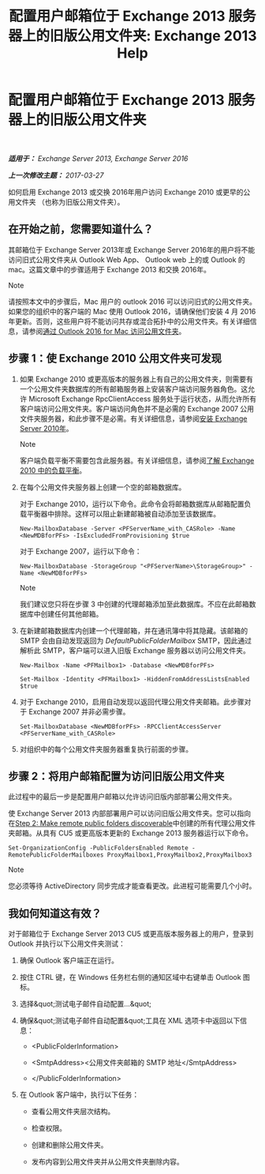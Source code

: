 ﻿---
title: '配置用户邮箱位于 Exchange 2013 服务器上的旧版公用文件夹: Exchange 2013 Help'
TOCTitle: 配置用户邮箱位于 Exchange 2013 服务器上的旧版公用文件夹
ms:assetid: 1d5ca19e-696e-4054-a634-15dd34d952b7
ms:mtpsurl: https://technet.microsoft.com/zh-cn/library/Dn690134(v=EXCHG.150)
ms:contentKeyID: 62281154
ms.date: 05/21/2018
mtps_version: v=EXCHG.150
ms.translationtype: MT
---

# 配置用户邮箱位于 Exchange 2013 服务器上的旧版公用文件夹

 

_**适用于：** Exchange Server 2013, Exchange Server 2016_

_**上一次修改主题：** 2017-03-27_

如何启用 Exchange 2013 或交换 2016年用户访问 Exchange 2010 或更早的公用文件夹 （也称为旧版公用文件夹）。

## 在开始之前，您需要知道什么？

其邮箱位于 Exchange Server 2013年或 Exchange Server 2016年的用户将不能访问旧式公用文件夹从 Outlook Web App、 Outlook web 上的或 Outlook 的 mac。这篇文章中的步骤适用于 Exchange 2013 和交换 2016年。

> [!NOTE]
> 请按照本文中的步骤后，Mac 用户的 outlook 2016 可以访问旧式的公用文件夹。如果您的组织中的客户端的 Mac 使用 Outlook 2016，请确保他们安装 4 月 2016年更新。否则，这些用户将不能访问共存或混合拓扑中的公用文件夹。有关详细信息，请参阅<a href="accessing-public-folders-with-outlook-2016-for-mac-exchange-2013-help.md">通过 Outlook 2016 for Mac 访问公用文件夹</a>。


## 步骤 1：使 Exchange 2010 公用文件夹可发现

1.  如果 Exchange 2010 或更高版本的服务器上有自己的公用文件夹，则需要有一个公用文件夹数据库的所有邮箱服务器上安装客户端访问服务器角色。这允许 Microsoft Exchange RpcClientAccess 服务处于运行状态，从而允许所有客户端访问公用文件夹。客户端访问角色并不是必需的 Exchange 2007 公用文件夹服务器，和此步骤不是必需。有关详细信息，请参阅[安装 Exchange Server 2010年](install-exchange-2013-using-the-setup-wizard-exchange-2013-help.md)。
    
    > [!NOTE]
    > 客户端负载平衡不需要包含此服务器。有关详细信息，请参阅<a href="https://technet.microsoft.com/zh-cn/library/ff625247(v=exchg.141).aspx">了解 Exchange 2010 中的负载平衡</a>。


2.  在每个公用文件夹服务器上创建一个空的邮箱数据库。
    
    对于 Exchange 2010，运行以下命令。此命令会将邮箱数据库从邮箱配置负载平衡器中排除。这样可以阻止新建邮箱被自动添加至该数据库。
    
        New-MailboxDatabase -Server <PFServerName_with_CASRole> -Name <NewMDBforPFs> -IsExcludedFromProvisioning $true 
    
    对于 Exchange 2007，运行以下命令：
    
        New-MailboxDatabase -StorageGroup "<PFServerName>\StorageGroup>" -Name <NewMDBforPFs>
    
    > [!NOTE]
    > 我们建议您只将在步骤 3 中创建的代理邮箱添加至此数据库。不应在此邮箱数据库中创建任何其他邮箱。


3.  在新建邮箱数据库内创建一个代理邮箱，并在通讯簿中将其隐藏。该邮箱的 SMTP 会由自动发现返回为 *DefaultPublicFolderMailbox* SMTP，因此通过解析此 SMTP，客户端可以进入旧版 Exchange 服务器以访问公用文件夹。
    
        New-Mailbox -Name <PFMailbox1> -Database <NewMDBforPFs> 
    
        Set-Mailbox -Identity <PFMailbox1> -HiddenFromAddressListsEnabled $true

4.  对于 Exchange 2010，启用自动发现以返回代理公用文件夹邮箱。此步骤对于 Exchange 2007 并非必需步骤。
    
        Set-MailboxDatabase <NewMDBforPFs> -RPCClientAccessServer <PFServerName_with_CASRole>

5.  对组织中的每个公用文件夹服务器重复执行前面的步骤。

## 步骤 2：将用户邮箱配置为访问旧版公用文件夹

此过程中的最后一步是配置用户邮箱以允许访问旧版内部部署公用文件夹。

使 Exchange Server 2013 内部部署用户可以访问旧版公用文件夹。您可以指向在[Step 2: Make remote public folders discoverable](configure-legacy-on-premises-public-folders-for-a-hybrid-deployment-exchange-2013-help.md)中创建的所有代理公用文件夹邮箱。从具有 CU5 或更高版本更新的 Exchange 2013 服务器运行以下命令。

    Set-OrganizationConfig -PublicFoldersEnabled Remote -RemotePublicFolderMailboxes ProxyMailbox1,ProxyMailbox2,ProxyMailbox3

> [!NOTE]
> 您必须等待 ActiveDirectory 同步完成才能查看更改。此进程可能需要几个小时。


## 我如何知道这有效？

对于邮箱位于 Exchange Server 2013 CU5 或更高版本服务器上的用户，登录到 Outlook 并执行以下公用文件夹测试：

1.  确保 Outlook 客户端正在运行。

2.  按住 CTRL 键，在 Windows 任务栏右侧的通知区域中右键单击 Outlook 图标。

3.  选择\&quot;测试电子邮件自动配置…\&quot;

4.  确保\&quot;测试电子邮件自动配置\&quot;工具在 XML 选项卡中返回以下信息：
    
      - \<PublicFolderInformation\>
    
      - \<SmtpAddress\>\<公用文件夹邮箱的 SMTP 地址\</SmtpAddress\>
    
      - \</PublicFolderInformation\>

5.  在 Outlook 客户端中，执行以下任务：
    
      - 查看公用文件夹层次结构。
    
      - 检查权限。
    
      - 创建和删除公用文件夹。
    
      - 发布内容到公用文件夹并从公用文件夹删除内容。

